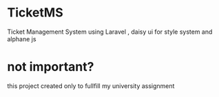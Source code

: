 # TicketMS
Ticket Management System using Laravel , daisy ui for style system and alphane js 

# not important?
this project created only to fullfill my university assignment 
